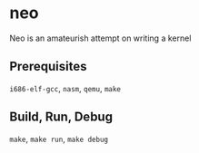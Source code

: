 # neo
Neo is an amateurish attempt on writing a kernel
## Prerequisites
`i686-elf-gcc`, `nasm`, `qemu`, `make`
## Build, Run, Debug
`make`, `make run`, `make debug`
